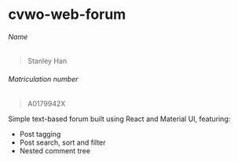 # cvwo-web-forum
 
###### Name

> Stanley Han

###### Matriculation number

> A0179942X

Simple text-based forum built using React and Material UI, featuring:

- Post tagging
- Post search, sort and filter
- Nested comment tree
